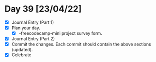 # Day 39 [23/04/22]

- [x] Journal Entry (Part 1)
- [x] Plan your day.
  - [x] -freecodecamp-mini project survey form.
- [x] Journal Entry (Part 2)
- [x] Commit the changes. Each commit should contain the above sections (updated).
- [x] Celebrate
<!-- [x] to tick -->
